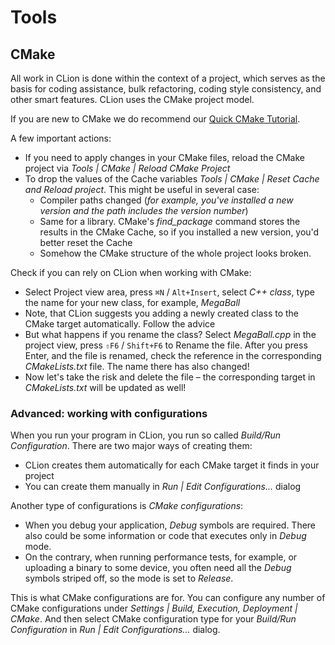 # Tools

## CMake
All work in CLion is done within the context of a project, which serves as the basis for coding assistance, bulk refactoring, coding style consistency, and other smart features. CLion uses the CMake project model.

If you are new to CMake we do recommend our [Quick CMake Tutorial](https://www.jetbrains.com/help/clion/quick-cmake-tutorial.html).

A few important actions:
* If you need to apply changes in your CMake files, reload the CMake project via _Tools | CMake | Reload CMake Project_
* To drop the values of the Cache variables _Tools | CMake | Reset Cache and Reload project_. This might be useful in several case:
    * Compiler paths changed (_for example, you've installed a new version and the path includes the version number_)
    * Same for a library. CMake's _find_package_ command stores the results in the CMake Cache, so if you installed a new version, you'd better reset the Cache
    * Somehow the CMake structure of the whole project looks broken.

Check if you can rely on CLion when working with CMake:
* Select Project view area, press `⌘N` / `Alt+Insert`, select _C++ class_, type the name for your new class, for example, _MegaBall_
* Note, that CLion suggests you adding a newly created class to the CMake target automatically. Follow the advice
* But what happens if you rename the class? Select _MegaBall.cpp_ in the project view, press `⇧F6` / `Shift+F6` to Rename the file. After you press Enter, and the file is renamed, check the reference in the corresponding _CMakeLists.txt_ file. The name there has also changed!
* Now let's take the risk and delete the file – the corresponding target in _CMakeLists.txt_ will be updated as well!

### Advanced: working with configurations
When you run your program in CLion, you run so called _Build/Run Configuration_. There are two major ways of creating them:
* CLion creates them automatically for each CMake target it finds in your project
* You can create them manually in _Run | Edit Configurations..._ dialog

Another type of configurations is _CMake configurations_:
* When you debug your application, _Debug_ symbols are required. There also could be some information or code that executes only in _Debug_ mode.
* On the contrary, when running performance tests, for example, or uploading a binary to some device, you often need all the _Debug_ symbols striped off, so the mode is set to _Release_.

This is what CMake configurations are for. You can configure any number of CMake configurations under _Settings | Build, Execution, Deployment | CMake_. And then select CMake configuration type for your _Build/Run Configuration_ in _Run | Edit Configurations..._ dialog.
